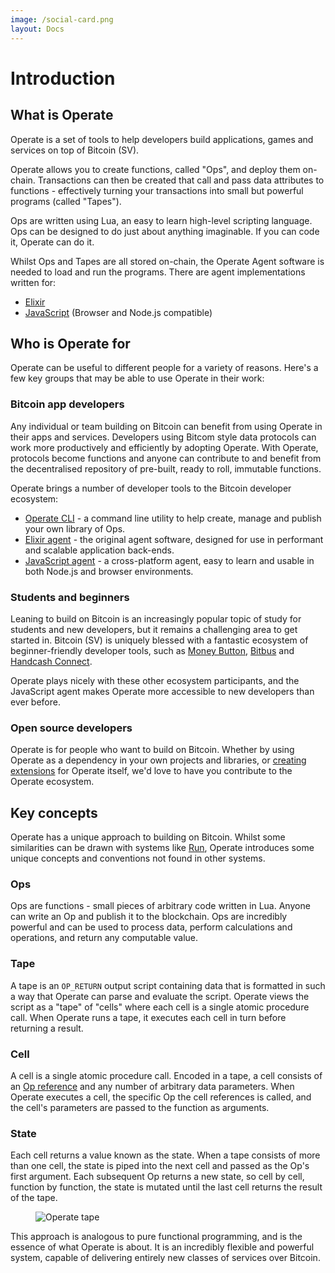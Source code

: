 ```yaml
---
image: /social-card.png
layout: Docs
---
```


# Introduction

## What is Operate

Operate is a set of tools to help developers build applications, games and services on top of Bitcoin (SV).

Operate allows you to create functions, called "Ops", and deploy them on-chain. Transactions can then be created that call and pass data attributes to functions - effectively turning your transactions into small but powerful programs (called "Tapes").

Ops are written using Lua, an easy to learn high-level scripting language. Ops can be designed to do just about anything imaginable. If you can code it, Operate can do it.

Whilst Ops and Tapes are all stored on-chain, the Operate Agent software is needed to load and run the programs. There are agent implementations written for:

* [Elixir](https://github.com/operate-bsv/op_agent)
* [JavaScript](https://github.com/operate-bsv/op_agent-js) (Browser and Node.js compatible)

## Who is Operate for

Operate can be useful to different people for a variety of reasons. Here's a few key groups that may be able to use Operate in their work:

### Bitcoin app developers

Any individual or team building on Bitcoin can benefit from using Operate in their apps and services. Developers using Bitcom style data protocols can work more productively and efficiently by adopting Operate. With Operate, protocols become functions and anyone can contribute to and benefit from the decentralised repository of pre-built, ready to roll, immutable functions.

Operate brings a number of developer tools to the Bitcoin developer ecosystem:

* [Operate CLI](https://github.com/operate-bsv/op_cli) - a command line utility to help create, manage and publish your own library of Ops.
* [Elixir agent](https://github.com/operate-bsv/op_agent) - the original agent software, designed for use in performant and scalable application back-ends.
* [JavaScript agent](https://github.com/operate-bsv/op_agent-ls) - a cross-platform agent, easy to learn and usable in both Node.js and browser environments.

### Students and beginners

Leaning to build on Bitcoin is an increasingly popular topic of study for students and new developers, but it remains a challenging area to get started in. Bitcoin (SV) is uniquely blessed with a fantastic ecosystem of beginner-friendly developer tools, such as [Money Button](https://www.moneybutton.com), [Bitbus](https://bitbus.network) and [Handcash Connect](https://connect.handcash.io).

Operate plays nicely with these other ecosystem participants, and the JavaScript agent makes Operate more accessible to new developers than ever before.

### Open source developers

Operate is for people who want to build on Bitcoin. Whether by using Operate as a dependency in your own projects and libraries, or [creating extensions](/docs/extending-operate) for Operate itself, we'd love to have you contribute to the Operate ecosystem.

## Key concepts

Operate has a unique approach to building on Bitcoin. Whilst some similarities can be drawn with systems like [Run](https://runonbitcoin.com), Operate introduces some unique concepts and conventions not found in other systems.

### Ops

Ops are functions - small pieces of arbitrary code written in Lua. Anyone can write an Op and publish it to the blockchain. Ops are incredibly powerful and can be used to process data, perform calculations and operations, and return any computable value.

### Tape

A tape is an `OP_RETURN` output script containing data that is formatted in such a way that Operate can parse and evaluate the script. Operate views the script as a "tape" of "cells" where each cell is a single atomic procedure call. When Operate runs a tape, it executes each cell in turn before returning a result.

### Cell

A cell is a single atomic procedure call. Encoded in a tape, a cell consists of an [Op reference](/docs/getting-started/#referencing-ops) and any number of arbitrary data parameters. When Operate executes a cell, the specific Op the cell references is called, and the cell's parameters are passed to the function as arguments.

### State

Each cell returns a value known as the state. When a tape consists of more than one cell, the state is piped into the next cell and passed as the Op's first argument. Each subsequent Op returns a new state, so cell by cell, function by function, the state is mutated until the last cell returns the result of the tape.

<figure class="mv4 mh0 pa0">
  <img src="~@assets/images/cells.png"
    srcset="~@assets/images/cells@2x.png 2x"
    alt="Operate tape" />
</figure>

This approach is analogous to pure functional programming, and is the essence of what Operate is about. It is an incredibly flexible and powerful system, capable of delivering entirely new classes of services over Bitcoin.